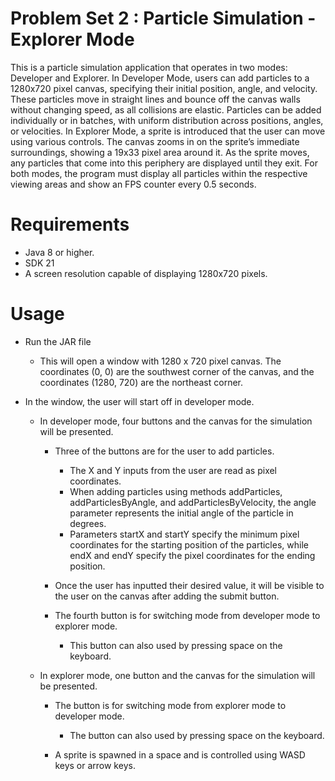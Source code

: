# Problem Set 2 : Particle Simulation - Explorer Mode

This is a particle simulation application that operates in two modes: Developer and Explorer. In Developer Mode, users can add particles to a 1280x720 pixel canvas, specifying their initial position, angle, and velocity. These particles move in straight lines and bounce off the canvas walls without changing speed, as all collisions are elastic. Particles can be added individually or in batches, with uniform distribution across positions, angles, or velocities. In Explorer Mode, a sprite is introduced that the user can move using various controls. The canvas zooms in on the sprite’s immediate surroundings, showing a 19x33 pixel area around it. As the sprite moves, any particles that come into this periphery are displayed until they exit. For both modes, the program must display all particles within the respective viewing areas and show an FPS counter every 0.5 seconds.

# Requirements

* Java 8 or higher.
* SDK 21
* A screen resolution capable of displaying 1280x720 pixels.

# Usage

* Run the JAR file
  * This will open a window with 1280 x 720 pixel canvas. The coordinates (0, 0) are the southwest corner of the canvas, and the coordinates (1280, 720) are the northeast corner.
    
* In the window, the user will start off in developer mode.
  * In developer mode, four buttons and the canvas for the simulation will be presented.
  
    * Three of the buttons are for the user to add particles.
      * The X and Y inputs from the user are read as pixel coordinates.
      * When adding particles using methods addParticles, addParticlesByAngle, and addParticlesByVelocity, the angle parameter represents the initial angle of the particle in degrees.
      * Parameters startX and startY specify the minimum pixel coordinates for the starting position of the particles, while endX and endY specify the pixel coordinates for the ending position.

    * Once the user has inputted their desired value, it will be visible to the user on the canvas after adding the submit button.

    * The fourth button is for switching mode from developer mode to explorer mode.
      * This button can also used by pressing space on the keyboard.

  * In explorer mode, one button and the canvas for the simulation will be presented.
    * The button is for switching mode from explorer mode to developer mode.
      * The button can also used by pressing space on the keyboard.
      
    * A sprite is spawned in a space and is controlled using WASD keys or arrow keys.
